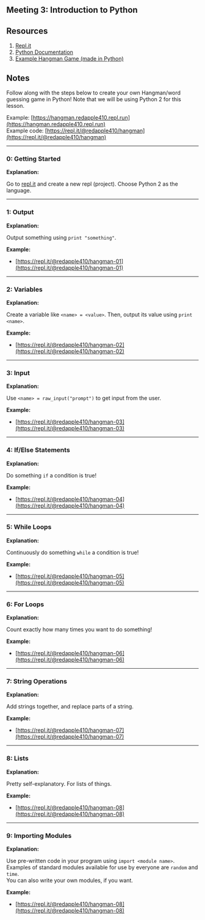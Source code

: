 ## Meeting 3: Introduction to Python

## Resources
1. [Repl.it](https://repl.it/)
2. [Python Documentation](https://docs.python.org/2.7/tutorial/index.html)
3. [Example Hangman Game (made in Python)](https://hangman.redapple410.repl.run)


## Notes

Follow along with the steps below to create your own Hangman/word guessing game in Python! 
Note that we will be using Python 2 for this lesson.  
  
Example: [https://hangman.redapple410.repl.run](https://hangman.redapple410.repl.run)  
Example code: [https://repl.it/@redapple410/hangman](https://repl.it/@redapple410/hangman)  


---
### 0: Getting Started

**Explanation:**

Go to [repl.it](https://repl.it/) and create a new repl (project). Choose Python 2 as the language.


---
### 1: Output

**Explanation:**

Output something using `print "something"`.

**Example:**

- [https://repl.it/@redapple410/hangman-01](https://repl.it/@redapple410/hangman-01)


---
### 2: Variables

**Explanation:**

Create a variable like `<name> = <value>`. Then, output its value using `print <name>`.  

**Example:**

- [https://repl.it/@redapple410/hangman-02](https://repl.it/@redapple410/hangman-02)


---
### 3: Input

**Explanation:**

Use `<name> = raw_input("prompt")` to get input from the user.

**Example:**

- [https://repl.it/@redapple410/hangman-03](https://repl.it/@redapple410/hangman-03)


---
### 4: If/Else Statements

**Explanation:**

Do something `if` a condition is true!

**Example:**

- [https://repl.it/@redapple410/hangman-04](https://repl.it/@redapple410/hangman-04)


---
### 5: While Loops

**Explanation:**

Continuously do something `while` a condition is true!

**Example:**

- [https://repl.it/@redapple410/hangman-05](https://repl.it/@redapple410/hangman-05)


---
### 6: For Loops

**Explanation:**

Count exactly how many times you want to do something!

**Example:**

- [https://repl.it/@redapple410/hangman-06](https://repl.it/@redapple410/hangman-06)


---
### 7: String Operations

**Explanation:**

Add strings together, and replace parts of a string.

**Example:**

- [https://repl.it/@redapple410/hangman-07](https://repl.it/@redapple410/hangman-07)


---
### 8: Lists

**Explanation:**

Pretty self-explanatory. For lists of things.

**Example:**

- [https://repl.it/@redapple410/hangman-08](https://repl.it/@redapple410/hangman-08)


---
### 9: Importing Modules

**Explanation:**

Use pre-written code in your program using `import <module name>`.  
Examples of standard modules available for use by everyone are `random` and `time`.   
You can also write your own modules, if you want.

**Example:**

- [https://repl.it/@redapple410/hangman-08](https://repl.it/@redapple410/hangman-08)
